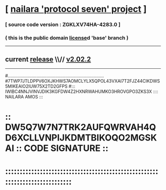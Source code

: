 
# [ [nailara 'protocol seven' project](http://nailara.network/) ]

### [ source code version : ZGKLXV74HA-4283.0 ]

### ( this is the public domain [license](../license)d 'base' branch )
---
## current [release](https://github.com/nailara-technologies/protocol-7/releases) \\\\// [v2.02.2](https://github.com/nailara-technologies/protocol-7/releases/tag/v2.02.2)
---

#.............................................................................
#7TWP7JTLDPPV6OXJKHWS7AOMCLYLX5QPOL43VXAI7T2FJZ44CIKDWS5MIKEAIO2IUW75X2TD2GFPS
#::: IWIBC4NNJVINVJDIK3KGFDW4Z2HXNRWAHUMKO3HROVGPO3ZKS3X :::: NAILARA AMOS :::
# :: DW5Q7W7N7TRK2AUFQWRVAH4QD6XCLLVNPIJKDMTBIKOQO2MGSKAI :: CODE SIGNATURE ::
# ::::::::::::::::::::::::::::::::::::::::::::::::::::::::::::::::::::::::::::
